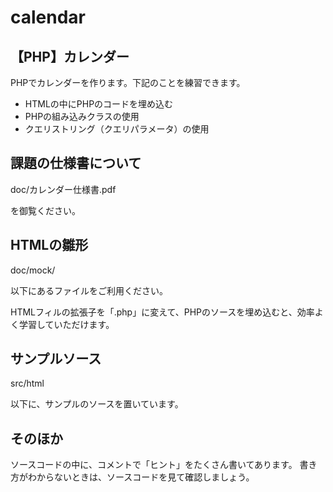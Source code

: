 # calendar
## 【PHP】カレンダー

PHPでカレンダーを作ります。下記のことを練習できます。
- HTMLの中にPHPのコードを埋め込む
- PHPの組み込みクラスの使用
- クエリストリング（クエリパラメータ）の使用

## 課題の仕様書について

doc/カレンダー仕様書.pdf

を御覧ください。

## HTMLの雛形

doc/mock/

以下にあるファイルをご利用ください。

HTMLフィルの拡張子を「.php」に変えて、PHPのソースを埋め込むと、効率よく学習していただけます。

## サンプルソース

src/html

以下に、サンプルのソースを置いています。

## そのほか

ソースコードの中に、コメントで「ヒント」をたくさん書いてあります。
書き方がわからないときは、ソースコードを見て確認しましょう。
